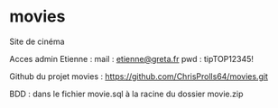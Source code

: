 # movies
Site de cinéma

Acces admin Etienne : 
mail : etienne@greta.fr
pwd : tipTOP12345!


Github du projet movies : 
https://github.com/ChrisProlls64/movies.git

BDD : dans le fichier movie.sql à la racine du dossier movie.zip